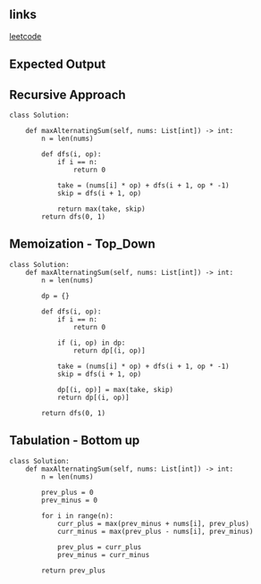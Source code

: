## links
[leetcode](https://leetcode.com/problems/maximum-alternating-subsequence-sum)

## Expected Output


## Recursive Approach

```
class Solution:

    def maxAlternatingSum(self, nums: List[int]) -> int:
        n = len(nums)

        def dfs(i, op):
            if i == n:
                return 0

            take = (nums[i] * op) + dfs(i + 1, op * -1)
            skip = dfs(i + 1, op)

            return max(take, skip)
        return dfs(0, 1)
```

## Memoization - Top_Down

```
class Solution:
    def maxAlternatingSum(self, nums: List[int]) -> int:
        n = len(nums)

        dp = {}

        def dfs(i, op):
            if i == n:
                return 0

            if (i, op) in dp:
                return dp[(i, op)]

            take = (nums[i] * op) + dfs(i + 1, op * -1)
            skip = dfs(i + 1, op)

            dp[(i, op)] = max(take, skip)
            return dp[(i, op)]

        return dfs(0, 1)
```

## Tabulation - Bottom up

```
class Solution:
    def maxAlternatingSum(self, nums: List[int]) -> int:
        n = len(nums)

        prev_plus = 0
        prev_minus = 0

        for i in range(n):
            curr_plus = max(prev_minus + nums[i], prev_plus)
            curr_minus = max(prev_plus - nums[i], prev_minus)

            prev_plus = curr_plus
            prev_minus = curr_minus
        
        return prev_plus
```